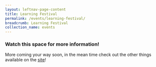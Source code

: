 ```yaml
---
layout: leftnav-page-content
title: Learning Festival
permalink: /events/learning-festival/
breadcrumb: Learning Festival
collection_name: events
---
```


### Watch this space for more information! 
More coming your way soon, in the mean time check out the other things available on the <a href="https://www.publicserviceweek.gov.sg">site</a>! 
